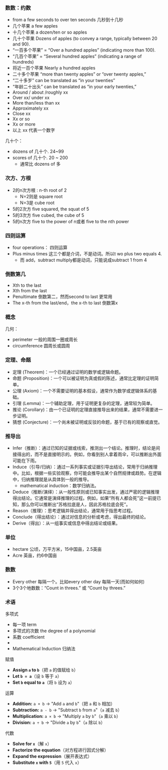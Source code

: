 ### 数数：约数
- from a few seconds to over ten seconds 几秒到十几秒
-  几个苹果 a few apples
- 十几个苹果 a dozen/ten or so apples
- 几十个苹果 Dozens of apples (to convey a range, typically between 20 and 90).
- “一百多个苹果” = “Over a hundred apples” (indicating more than 100).
- “几百个苹果” = “Several hundred apples” (indicating a range of hundreds)
- 将近一百个苹果 Nearly a hundred apples
- 二十多个苹果 “more than twenty apples” or “over twenty apples,”
- “二十多岁” can be translated as “in your twenties” 
- “年龄二十出头” can be translated as “in your early twenties,”
- Around / about /roughly xx
- Over xx/ under xx
-  More than/less than xx
- Approximately xx
- Close xx
- Xx or so
- Xx or more
- 以上 xx 代表一个数字

几十个：
- dozens of 几十个. 24~99
- scores of 几十个. 20 ~ 200
  - 通常比 dozens of 多

### 次方、方根
- 2的n次方根 : n-th root of 2
  - N=2则是 square root
  - N=3是 cube root
- 5的2次方 five squared, the squat of 5
- 5的3次方 five cubed, the cube of 5
- 5的n次方 five to the power of n或者 five to the nth power

### 四则运算
- four operations： 四则运算
- Plus minus times 这三个都是介词，不是动词。所以t wo plus two equals 4.
  - 而 add，subtract multiply都是动词，只能说成subtract 1 from 4

### 倒数第几
- Xth to the last
- Xth from the last
- Penultimate 倒数第二，然而second to last 更常用
- The x-th from the last/end，the x-th to last 倒数第x 

### 概念
几何：
- perimeter 一般的周围一圈或周长
- circumference 圆周长或圆周

### 定理、命题
- 定理 (Theorem)：一个已经通过证明的数学或逻辑命题。
- 命题 (Proposition)：一个可以被证明为真或假的陈述，通常比定理的证明简单。
- 公理 (Axiom)：一个不需要证明的基本假设，通常作为数学或逻辑体系的基础。
- 引理 (Lemma)：一个辅助定理，用于证明更复杂的定理，通常较为简单。 
- 推论 (Corollary)：由一个已证明的定理直接推导出来的结果，通常不需要进一步证明。
- 猜想 (Conjecture)：一个尚未被证明或反驳的命题，基于已有的观察或直觉。

### 推导出 
- Infer（推断）：通过已知的证据或线索，推测出一个结论。推理时，结论是间接得出的，而不是直接明示的。例如，你看到别人拿着雨伞，可以推断出外面可能在下雨。
- Induce（引导/归纳）：通过一系列事实或证据引导出结论，常用于归纳推理中。比如，根据一些实验观察，你可能会推导出某个自然规律或趋势。在逻辑中，归纳推理就是从具体到一般的推导。
  - mathematical induction：数学归纳法。
- Deduce（推断/演绎）：从一般性原则或已知事实出发，通过严密的逻辑推理得出结论。它通常是演绎推理的过程。例如，如果“所有人都会死”这一前提已知，那么你可以推断出“苏格拉底是人，因此苏格拉底会死”。
- Reason（推理）：思考逻辑并得出结论，通常用于指思考过程。
- Conclude（得出结论）：通过对信息的分析或考虑，得出最终的结论。 
- Derive（得出）：从一组事实或信息中得出结论或结果。 

### 单位
- hectare 公顷，万平方米，15中国亩，2.5英亩
- Acre 英亩，约6中国亩

### 数数
- Every other 每隔一个。比如every other day 每隔一天(而如何如何)
- 3个3个地数数：“Count in threes.” 或 “Count by threes.”

### 术语

多项式
- 每一项 term
- 多项式的次数 the degree of a polynomial
- 系数 coefficient
- 
- Mathematical Induction 归纳法

赋值
- **Assign `a` to `b`**（把 `a` 的值赋给 `b`）  
- **Let `b = a`**（设 `b` 等于 `a`）  
- **Set `b` equal to `a`**（将 `b` 设为 `a`）  

运算
- **Addition:** `a + b` → "Add `a` and `b`"（把 `a` 和 `b` 相加）  
- **Subtraction:** `a - b` → "Subtract `b` from `a`"（`a` 减去 `b`）  
- **Multiplication:** `a × b` → "Multiply `a` by `b`"（`a` 乘以 `b`）  
- **Division:** `a ÷ b` → "Divide `a` by `b`"（`a` 除以 `b`）  

代数
- **Solve for `x`**（解 `x`）  
- **Factorize the equation**（对方程进行因式分解）  
- **Expand the expression**（展开表达式）  
- **Substitute `x` with `5`**（用 `5` 代入 `x`）  

